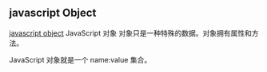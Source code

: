 ## javascript Object 

[javascript object](https://www.runoob.com/js/js-objects.html)
JavaScript 对象
对象只是一种特殊的数据。对象拥有属性和方法。


JavaScript 对象就是一个 name:value 集合。